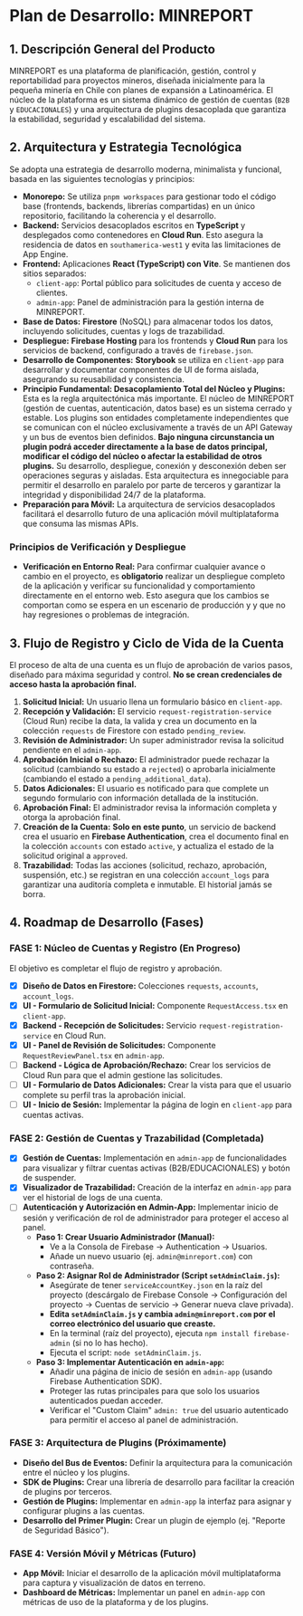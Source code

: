 # Plan de Desarrollo: MINREPORT

## 1. Descripción General del Producto

MINREPORT es una plataforma de planificación, gestión, control y reportabilidad para proyectos mineros, diseñada inicialmente para la pequeña minería en Chile con planes de expansión a Latinoamérica. El núcleo de la plataforma es un sistema dinámico de gestión de cuentas (`B2B` y `EDUCACIONALES`) y una arquitectura de plugins desacoplada que garantiza la estabilidad, seguridad y escalabilidad del sistema.

## 2. Arquitectura y Estrategia Tecnológica

Se adopta una estrategia de desarrollo moderna, minimalista y funcional, basada en las siguientes tecnologías y principios:

-   **Monorepo:** Se utiliza `pnpm workspaces` para gestionar todo el código base (frontends, backends, librerías compartidas) en un único repositorio, facilitando la coherencia y el desarrollo.
-   **Backend:** Servicios desacoplados escritos en **TypeScript** y desplegados como contenedores en **Cloud Run**. Esto asegura la residencia de datos en `southamerica-west1` y evita las limitaciones de App Engine.
-   **Frontend:** Aplicaciones **React (TypeScript) con Vite**. Se mantienen dos sitios separados:
    -   `client-app`: Portal público para solicitudes de cuenta y acceso de clientes.
    -   `admin-app`: Panel de administración para la gestión interna de MINREPORT.
-   **Base de Datos:** **Firestore** (NoSQL) para almacenar todos los datos, incluyendo solicitudes, cuentas y logs de trazabilidad.
-   **Despliegue:** **Firebase Hosting** para los frontends y **Cloud Run** para los servicios de backend, configurado a través de `firebase.json`.
-   **Desarrollo de Componentes:** **Storybook** se utiliza en `client-app` para desarrollar y documentar componentes de UI de forma aislada, asegurando su reusabilidad y consistencia.
-   **Principio Fundamental: Desacoplamiento Total del Núcleo y Plugins:** Esta es la regla arquitectónica más importante. El núcleo de MINREPORT (gestión de cuentas, autenticación, datos base) es un sistema cerrado y estable. Los plugins son entidades completamente independientes que se comunican con el núcleo exclusivamente a través de un API Gateway y un bus de eventos bien definidos. **Bajo ninguna circunstancia un plugin podrá acceder directamente a la base de datos principal, modificar el código del núcleo o afectar la estabilidad de otros plugins.** Su desarrollo, despliegue, conexión y desconexión deben ser operaciones seguras y aisladas. Esta arquitectura es innegociable para permitir el desarrollo en paralelo por parte de terceros y garantizar la integridad y disponibilidad 24/7 de la plataforma.
-   **Preparación para Móvil:** La arquitectura de servicios desacoplados facilitará el desarrollo futuro de una aplicación móvil multiplataforma que consuma las mismas APIs.

### Principios de Verificación y Despliegue
-   **Verificación en Entorno Real:** Para confirmar cualquier avance o cambio en el proyecto, es **obligatorio** realizar un despliegue completo de la aplicación y verificar su funcionalidad y comportamiento directamente en el entorno web. Esto asegura que los cambios se comportan como se espera en un escenario de producción y y que no hay regresiones o problemas de integración.

## 3. Flujo de Registro y Ciclo de Vida de la Cuenta

El proceso de alta de una cuenta es un flujo de aprobación de varios pasos, diseñado para máxima seguridad y control. **No se crean credenciales de acceso hasta la aprobación final.**

1.  **Solicitud Inicial:** Un usuario llena un formulario básico en `client-app`.
2.  **Recepción y Validación:** El servicio `request-registration-service` (Cloud Run) recibe la data, la valida y crea un documento en la colección `requests` de Firestore con estado `pending_review`.
3.  **Revisión de Administrador:** Un super administrador revisa la solicitud pendiente en el `admin-app`.
4.  **Aprobación Inicial o Rechazo:** El administrador puede rechazar la solicitud (cambiando su estado a `rejected`) o aprobarla inicialmente (cambiando el estado a `pending_additional_data`).
5.  **Datos Adicionales:** El usuario es notificado para que complete un segundo formulario con información detallada de la institución.
6.  **Aprobación Final:** El administrador revisa la información completa y otorga la aprobación final.
7.  **Creación de la Cuenta:** **Solo en este punto**, un servicio de backend crea el usuario en **Firebase Authentication**, crea el documento final en la colección `accounts` con estado `active`, y actualiza el estado de la solicitud original a `approved`.
8.  **Trazabilidad:** Todas las acciones (solicitud, rechazo, aprobación, suspensión, etc.) se registran en una colección `account_logs` para garantizar una auditoría completa e inmutable. El historial jamás se borra.

## 4. Roadmap de Desarrollo (Fases)

### FASE 1: Núcleo de Cuentas y Registro (En Progreso)

El objetivo es completar el flujo de registro y aprobación.

-   [x] **Diseño de Datos en Firestore:** Colecciones `requests`, `accounts`, `account_logs`.
-   [x] **UI - Formulario de Solicitud Inicial:** Componente `RequestAccess.tsx` en `client-app`.
-   [x] **Backend - Recepción de Solicitudes:** Servicio `request-registration-service` en Cloud Run.
-   [x] **UI - Panel de Revisión de Solicitudes:** Componente `RequestReviewPanel.tsx` en `admin-app`.
-   [ ] **Backend - Lógica de Aprobación/Rechazo:** Crear los servicios de Cloud Run para que el admin gestione las solicitudes.
-   [ ] **UI - Formulario de Datos Adicionales:** Crear la vista para que el usuario complete su perfil tras la aprobación inicial.
-   [ ] **UI - Inicio de Sesión:** Implementar la página de login en `client-app` para cuentas activas.

### FASE 2: Gestión de Cuentas y Trazabilidad (Completada)

-   [x] **Gestión de Cuentas:** Implementación en `admin-app` de funcionalidades para visualizar y filtrar cuentas activas (B2B/EDUCACIONALES) y botón de suspender.
-   [x] **Visualizador de Trazabilidad:** Creación de la interfaz en `admin-app` para ver el historial de logs de una cuenta.
-   [ ] **Autenticación y Autorización en Admin-App:** Implementar inicio de sesión y verificación de rol de administrador para proteger el acceso al panel.
    *   **Paso 1: Crear Usuario Administrador (Manual):**
        *   Ve a la Consola de Firebase -> Authentication -> Usuarios.
        *   Añade un nuevo usuario (ej. `admin@minreport.com`) con contraseña.
    *   **Paso 2: Asignar Rol de Administrador (Script `setAdminClaim.js`):**
        *   Asegúrate de tener `serviceAccountKey.json` en la raíz del proyecto (descárgalo de Firebase Console -> Configuración del proyecto -> Cuentas de servicio -> Generar nueva clave privada).
        *   **Edita `setAdminClaim.js` y cambia `admin@minreport.com` por el correo electrónico del usuario que creaste.**
        *   En la terminal (raíz del proyecto), ejecuta `npm install firebase-admin` (si no lo has hecho).
        *   Ejecuta el script: `node setAdminClaim.js`.
    *   **Paso 3: Implementar Autenticación en `admin-app`:**
        *   Añadir una página de inicio de sesión en `admin-app` (usando Firebase Authentication SDK).
        *   Proteger las rutas principales para que solo los usuarios autenticados puedan acceder.
        *   Verificar el "Custom Claim" `admin: true` del usuario autenticado para permitir el acceso al panel de administración.

### FASE 3: Arquitectura de Plugins (Próximamente)

-   **Diseño del Bus de Eventos:** Definir la arquitectura para la comunicación entre el núcleo y los plugins.
-   **SDK de Plugins:** Crear una librería de desarrollo para facilitar la creación de plugins por terceros.
-   **Gestión de Plugins:** Implementar en `admin-app` la interfaz para asignar y configurar plugins a las cuentas.
-   **Desarrollo del Primer Plugin:** Crear un plugin de ejemplo (ej. "Reporte de Seguridad Básico").

### FASE 4: Versión Móvil y Métricas (Futuro)

-   **App Móvil:** Iniciar el desarrollo de la aplicación móvil multiplataforma para captura y visualización de datos en terreno.
-   **Dashboard de Métricas:** Implementar un panel en `admin-app` con métricas de uso de la plataforma y de los plugins.